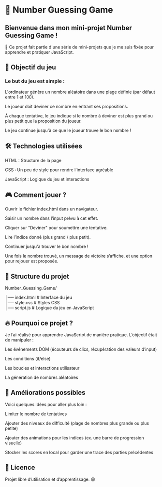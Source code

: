 # 🎯 Number Guessing Game


## Bienvenue dans mon mini-projet Number Guessing Game ! 

🎲 Ce projet fait partie d'une série de mini-projets que je me suis fixée pour apprendre et pratiquer JavaScript.

## 🚀 Objectif du jeu

### Le but du jeu est simple :

L'ordinateur génère un nombre aléatoire dans une plage définie (par défaut entre 1 et 100).

Le joueur doit deviner ce nombre en entrant ses propositions.

À chaque tentative, le jeu indique si le nombre à deviner est plus grand ou plus petit que la proposition du joueur.

Le jeu continue jusqu'à ce que le joueur trouve le bon nombre !


## 🛠️ Technologies utilisées

HTML : Structure de la page

CSS : Un peu de style pour rendre l'interface agréable

JavaScript : Logique du jeu et interactions


## 🎮 Comment jouer ?

Ouvrir le fichier index.html dans un navigateur.

Saisir un nombre dans l’input prévu à cet effet.

Cliquer sur "Deviner" pour soumettre une tentative.

Lire l’indice donné (plus grand / plus petit).

Continuer jusqu'à trouver le bon nombre !

Une fois le nombre trouvé, un message de victoire s’affiche, et une option pour rejouer est proposée.


## 📂 Structure du projet

Number_Guessing_Game/

│── index.html    # Interface du jeu  
│── style.css     # Styles CSS  
│── script.js     # Logique du jeu en JavaScript  


## 🔥 Pourquoi ce projet ?

Je l’ai réalisé pour apprendre JavaScript de manière pratique. L’objectif était de manipuler :


Les événements DOM (écouteurs de clics, récupération des valeurs d’input)

Les conditions (if/else)

Les boucles et interactions utilisateur

La génération de nombres aléatoires


## 🚀 Améliorations possibles

Voici quelques idées pour aller plus loin :


Limiter le nombre de tentatives

Ajouter des niveaux de difficulté (plage de nombres plus grande ou plus petite)

Ajouter des animations pour les indices (ex. une barre de progression visuelle)

Stocker les scores en local pour garder une trace des parties précédentes


## 📜 Licence

Projet libre d’utilisation et d’apprentissage. 😃
